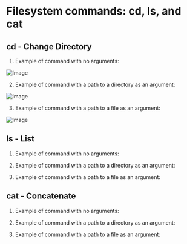 # Filesystem commands: cd, ls, and cat

## cd - Change Directory

1. Example of command with no arguments: 

![Image]()

2. Example of command with a path to a directory as an argument:

![Image]()

3. Example of command with a path to a file as an argument:

![Image]()


## ls - List 

1. Example of command with no arguments:

2. Example of command with a path to a directory as an argument:

3. Example of command with a path to a file as an argument:


## cat - Concatenate 

1. Example of command with no arguments:

2. Example of command with a path to a directory as an argument:

3. Example of command with a path to a file as an argument:
